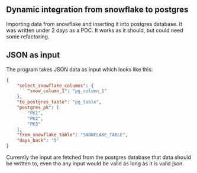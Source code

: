 ## Dynamic integration from snowflake to postgres

Importing data from snowflake and inserting it into postgres database. It was written under 2 days as a POC. It works as it should, but could need some refactoring.

## JSON as input
The program takes JSON data as input which looks like this: 
```json
{
    "select_snowflake_columns": {
        "snow_column_1": "pg_column_1"
    },
    "to_postgres_table": "pg_table",
    "postgres_pk": [
        "PK1",
        "PK2",
        "PK3"
    ],
    "from_snowflake_table": "SNOWFLAKE_TABLE",
    "days_back": "5"
}
```
Currently the input are fetched from the postgres database that data should be written to, even tho any input would be valid as long as it is valid json.
